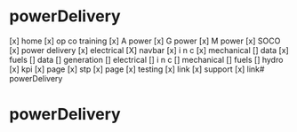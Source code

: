 # powerDelivery

[x] home
[x] op co training
    [x] A power
    [x] G power
    [x] M power
[x] SOCO 
    [x] power delivery
        [x] electrical
        [X] navbar
        [x] i n c
        [x] mechanical
            [] data
        [x] fuels
            [] data
    [] generation 
        [] electrical
        [] i n c
        [] mechanical
        [] fuels
        [] hydro
[x] kpi
    [x] page
[x] stp
    [x] page
[x] testing
    [x] link
[x] support
    [x] link# powerDelivery
# powerDelivery
